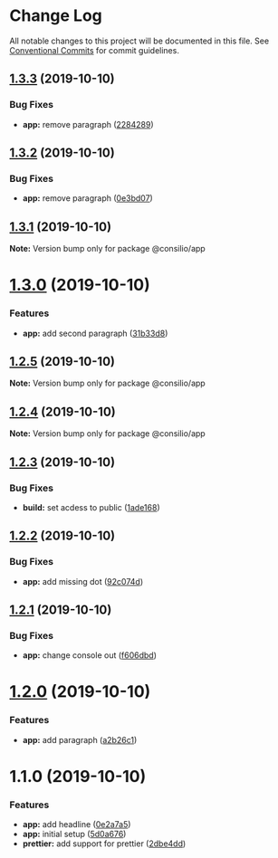 # Change Log

All notable changes to this project will be documented in this file.
See [Conventional Commits](https://conventionalcommits.org) for commit guidelines.

## [1.3.3](https://github.com/cschroeter/consilio/compare/@consilio/app@1.3.2...@consilio/app@1.3.3) (2019-10-10)


### Bug Fixes

* **app:** remove paragraph ([2284289](https://github.com/cschroeter/consilio/commit/2284289bd2e2553a77b0fd47d92f6479de2c715c))





## [1.3.2](https://github.com/cschroeter/consilio/compare/@consilio/app@1.3.1...@consilio/app@1.3.2) (2019-10-10)


### Bug Fixes

* **app:** remove paragraph ([0e3bd07](https://github.com/cschroeter/consilio/commit/0e3bd07cc9f5c0fc0f4174b46bf9f123b45186ba))





## [1.3.1](https://github.com/cschroeter/consilio/compare/@consilio/app@1.3.0...@consilio/app@1.3.1) (2019-10-10)

**Note:** Version bump only for package @consilio/app

# [1.3.0](https://github.com/cschroeter/consilio/compare/@consilio/app@1.2.5...@consilio/app@1.3.0) (2019-10-10)

### Features

- **app:** add second paragraph ([31b33d8](https://github.com/cschroeter/consilio/commit/31b33d85dcae5d394021a4562d2f8f1ef583ea02))

## [1.2.5](https://github.com/cschroeter/consilio/compare/@consilio/app@1.2.4...@consilio/app@1.2.5) (2019-10-10)

**Note:** Version bump only for package @consilio/app

## [1.2.4](https://github.com/cschroeter/consilio/compare/@consilio/app@1.2.3...@consilio/app@1.2.4) (2019-10-10)

**Note:** Version bump only for package @consilio/app

## [1.2.3](https://github.com/cschroeter/consilio/compare/@consilio/app@1.2.2...@consilio/app@1.2.3) (2019-10-10)

### Bug Fixes

- **build:** set acdess to public ([1ade168](https://github.com/cschroeter/consilio/commit/1ade168372dfb373ddbe5fb8336b658a80c31552))

## [1.2.2](https://github.com/cschroeter/consilio/compare/@consilio/app@1.2.1...@consilio/app@1.2.2) (2019-10-10)

### Bug Fixes

- **app:** add missing dot ([92c074d](https://github.com/cschroeter/consilio/commit/92c074d256d71fb4df2d1be65d7a8053235b4de0))

## [1.2.1](https://github.com/cschroeter/consilio/compare/@consilio/app@1.2.0...@consilio/app@1.2.1) (2019-10-10)

### Bug Fixes

- **app:** change console out ([f606dbd](https://github.com/cschroeter/consilio/commit/f606dbd7ef977014be8510c9887dab01411c9832))

# [1.2.0](https://github.com/cschroeter/consilio/compare/@consilio/app@1.1.0...@consilio/app@1.2.0) (2019-10-10)

### Features

- **app:** add paragraph ([a2b26c1](https://github.com/cschroeter/consilio/commit/a2b26c1509b7a4b224e451f03dede88472c73d69))

# 1.1.0 (2019-10-10)

### Features

- **app:** add headline ([0e2a7a5](https://github.com/cschroeter/consilio/commit/0e2a7a51dbb6a2ef2582de503501522ce45e5b71))
- **app:** initial setup ([5d0a676](https://github.com/cschroeter/consilio/commit/5d0a6762f4f94b88b545665f8a8b48a8d760d16c))
- **prettier:** add support for prettier ([2dbe4dd](https://github.com/cschroeter/consilio/commit/2dbe4ddee39a0795e8216588d3b378c0bf282ea6))
